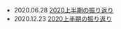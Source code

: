 - 2020.06.28 [2020上半期の振り返り](https://billyio.github.io/blog/2020上半期の振り返り)
- 2020.12.23 [2020上半期の振り返り](https://billyio.github.io/blog/2020上半期の振り返り)
